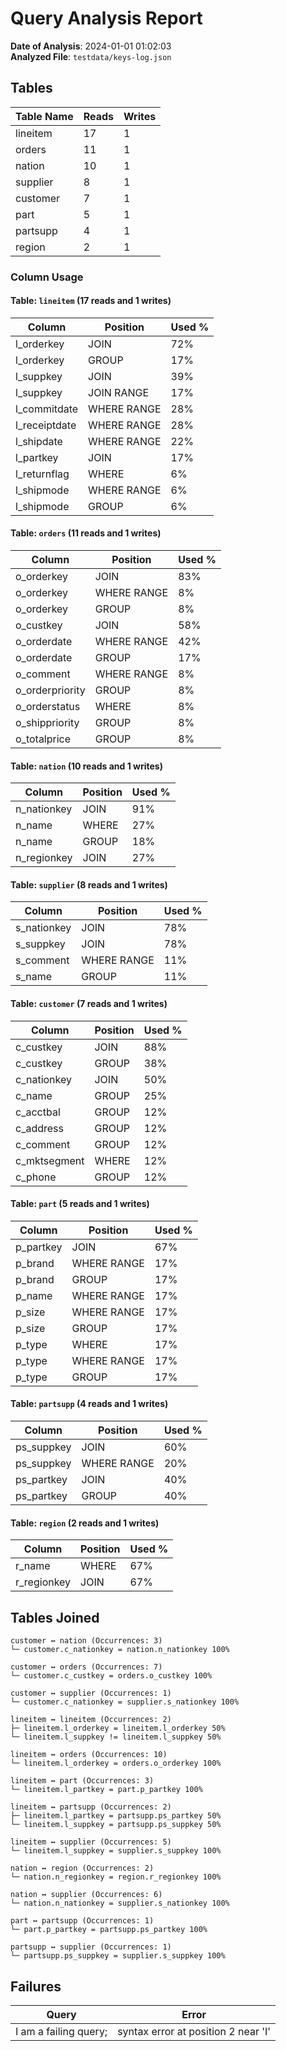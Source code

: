 # Query Analysis Report

**Date of Analysis**: 2024-01-01 01:02:03  
**Analyzed File**: `testdata/keys-log.json`

## Tables
|Table Name|Reads|Writes|
|---|---|---|
|lineitem|17|1|
|orders|11|1|
|nation|10|1|
|supplier|8|1|
|customer|7|1|
|part|5|1|
|partsupp|4|1|
|region|2|1|

### Column Usage
#### Table: `lineitem` (17 reads and 1 writes)
|Column|Position|Used %|
|---|---|---|
|l_orderkey|JOIN|72%|
|l_orderkey|GROUP|17%|
|l_suppkey|JOIN|39%|
|l_suppkey|JOIN RANGE|17%|
|l_commitdate|WHERE RANGE|28%|
|l_receiptdate|WHERE RANGE|28%|
|l_shipdate|WHERE RANGE|22%|
|l_partkey|JOIN|17%|
|l_returnflag|WHERE|6%|
|l_shipmode|WHERE RANGE|6%|
|l_shipmode|GROUP|6%|

#### Table: `orders` (11 reads and 1 writes)
|Column|Position|Used %|
|---|---|---|
|o_orderkey|JOIN|83%|
|o_orderkey|WHERE RANGE|8%|
|o_orderkey|GROUP|8%|
|o_custkey|JOIN|58%|
|o_orderdate|WHERE RANGE|42%|
|o_orderdate|GROUP|17%|
|o_comment|WHERE RANGE|8%|
|o_orderpriority|GROUP|8%|
|o_orderstatus|WHERE|8%|
|o_shippriority|GROUP|8%|
|o_totalprice|GROUP|8%|

#### Table: `nation` (10 reads and 1 writes)
|Column|Position|Used %|
|---|---|---|
|n_nationkey|JOIN|91%|
|n_name|WHERE|27%|
|n_name|GROUP|18%|
|n_regionkey|JOIN|27%|

#### Table: `supplier` (8 reads and 1 writes)
|Column|Position|Used %|
|---|---|---|
|s_nationkey|JOIN|78%|
|s_suppkey|JOIN|78%|
|s_comment|WHERE RANGE|11%|
|s_name|GROUP|11%|

#### Table: `customer` (7 reads and 1 writes)
|Column|Position|Used %|
|---|---|---|
|c_custkey|JOIN|88%|
|c_custkey|GROUP|38%|
|c_nationkey|JOIN|50%|
|c_name|GROUP|25%|
|c_acctbal|GROUP|12%|
|c_address|GROUP|12%|
|c_comment|GROUP|12%|
|c_mktsegment|WHERE|12%|
|c_phone|GROUP|12%|

#### Table: `part` (5 reads and 1 writes)
|Column|Position|Used %|
|---|---|---|
|p_partkey|JOIN|67%|
|p_brand|WHERE RANGE|17%|
|p_brand|GROUP|17%|
|p_name|WHERE RANGE|17%|
|p_size|WHERE RANGE|17%|
|p_size|GROUP|17%|
|p_type|WHERE|17%|
|p_type|WHERE RANGE|17%|
|p_type|GROUP|17%|

#### Table: `partsupp` (4 reads and 1 writes)
|Column|Position|Used %|
|---|---|---|
|ps_suppkey|JOIN|60%|
|ps_suppkey|WHERE RANGE|20%|
|ps_partkey|JOIN|40%|
|ps_partkey|GROUP|40%|

#### Table: `region` (2 reads and 1 writes)
|Column|Position|Used %|
|---|---|---|
|r_name|WHERE|67%|
|r_regionkey|JOIN|67%|

## Tables Joined
```
customer ↔ nation (Occurrences: 3)
└─ customer.c_nationkey = nation.n_nationkey 100%

customer ↔ orders (Occurrences: 7)
└─ customer.c_custkey = orders.o_custkey 100%

customer ↔ supplier (Occurrences: 1)
└─ customer.c_nationkey = supplier.s_nationkey 100%

lineitem ↔ lineitem (Occurrences: 2)
├─ lineitem.l_orderkey = lineitem.l_orderkey 50%
└─ lineitem.l_suppkey != lineitem.l_suppkey 50%

lineitem ↔ orders (Occurrences: 10)
└─ lineitem.l_orderkey = orders.o_orderkey 100%

lineitem ↔ part (Occurrences: 3)
└─ lineitem.l_partkey = part.p_partkey 100%

lineitem ↔ partsupp (Occurrences: 2)
├─ lineitem.l_partkey = partsupp.ps_partkey 50%
└─ lineitem.l_suppkey = partsupp.ps_suppkey 50%

lineitem ↔ supplier (Occurrences: 5)
└─ lineitem.l_suppkey = supplier.s_suppkey 100%

nation ↔ region (Occurrences: 2)
└─ nation.n_regionkey = region.r_regionkey 100%

nation ↔ supplier (Occurrences: 6)
└─ nation.n_nationkey = supplier.s_nationkey 100%

part ↔ partsupp (Occurrences: 1)
└─ part.p_partkey = partsupp.ps_partkey 100%

partsupp ↔ supplier (Occurrences: 1)
└─ partsupp.ps_suppkey = supplier.s_suppkey 100%

```
## Failures
|Query|Error|
|---|---|
|I am a failing query;|syntax error at position 2 near 'I'|

